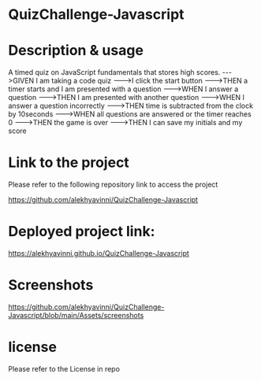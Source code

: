 # QuizChallenge-Javascript


# Description & usage
 A timed quiz on JavaScript fundamentals that stores high scores.
--->GIVEN I am taking a code quiz
--->I click the start button
--->THEN a timer starts and I am presented with a question
--->WHEN I answer a question
--->THEN I am presented with another question
--->WHEN I answer a question incorrectly
--->THEN time is subtracted from the clock by 10seconds
--->WHEN all questions are answered or the timer reaches 0
--->THEN the game is over
--->THEN I can save my initials and my score



# Link to the project
Please refer to the following repository link to access the project

https://github.com/alekhyavinni/QuizChallenge-Javascript

# Deployed project link:
https://alekhyavinni.github.io/QuizChallenge-Javascript

# Screenshots
https://github.com/alekhyavinni/QuizChallenge-Javascript/blob/main/Assets/screenshots

# license
Please refer to the License in repo

